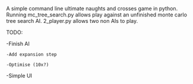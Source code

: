 A simple command line ultimate naughts and crosses game in python. Running 
mc_tree_search.py allows play against an unfinished monte carlo tree search AI.
2_player.py allows two non AIs to play.

TODO:

-Finish AI

    -Add expansion step
    
    -Optimise (10x?)
    
-Simple UI

